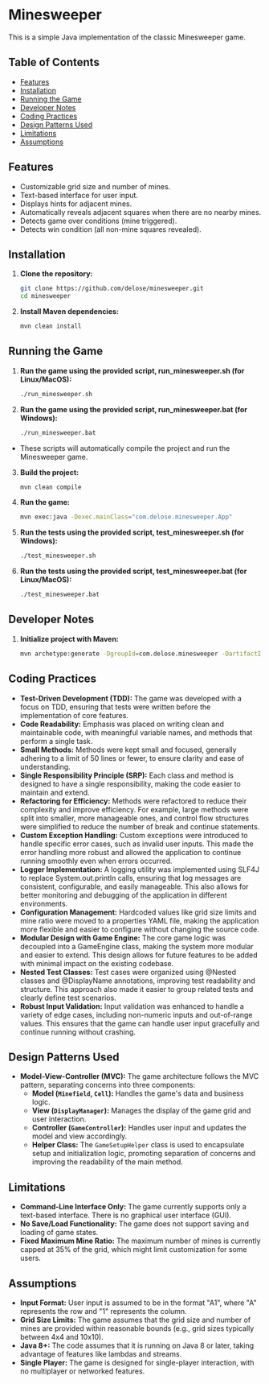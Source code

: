 # Minesweeper

This is a simple Java implementation of the classic Minesweeper game. 

## Table of Contents
- [Features](#features)
- [Installation](#installation)
- [Running the Game](#running-the-game)
- [Developer Notes](#developer-notes)
- [Coding Practices](#coding-practices)
- [Design Patterns Used](#design-patterns-used)
- [Limitations](#limitations)
- [Assumptions](#assumptions)

## Features

- Customizable grid size and number of mines.
- Text-based interface for user input.
- Displays hints for adjacent mines.
- Automatically reveals adjacent squares when there are no nearby mines.
- Detects game over conditions (mine triggered).
- Detects win condition (all non-mine squares revealed).

## Installation

1. **Clone the repository:**

    ```sh
    git clone https://github.com/delose/minesweeper.git
    cd minesweeper
    ```

2. **Install Maven dependencies:**

    ```sh
    mvn clean install
    ```

## Running the Game

1. **Run the game using the provided script, run_minesweeper.sh (for Linux/MacOS):**

    ```sh
    ./run_minesweeper.sh
    ```

2. **Run the game using the provided script, run_minesweeper.bat (for Windows):**

    ```sh
    ./run_minesweeper.bat
    ```

- These scripts will automatically compile the project and run the Minesweeper game.

3. **Build the project:**

    ```sh
    mvn clean compile
    ```

4. **Run the game:**

    ```sh
    mvn exec:java -Dexec.mainClass="com.delose.minesweeper.App"
    ```

5. **Run the tests using the provided script, test_minesweeper.sh (for Windows):**

    ```sh
    ./test_minesweeper.sh
    ```


6. **Run the tests using the provided script, test_minesweeper.bat (for Linux/MacOS):**

    ```sh
    ./test_minesweeper.bat
    ```

## Developer Notes

1. **Initialize project with Maven:**

    ```sh
    mvn archetype:generate -DgroupId=com.delose.minesweeper -DartifactId=minesweeper -DarchetypeArtifactId=maven-archetype-quickstart -DinteractiveMode=false
    ```

## Coding Practices

- **Test-Driven Development (TDD):** The game was developed with a focus on TDD, ensuring that tests were written before the implementation of core features.
- **Code Readability:** Emphasis was placed on writing clean and maintainable code, with meaningful variable names, and methods that perform a single task.
- **Small Methods:** Methods were kept small and focused, generally adhering to a limit of 50 lines or fewer, to ensure clarity and ease of understanding.
- **Single Responsibility Principle (SRP):** Each class and method is designed to have a single responsibility, making the code easier to maintain and extend.
- **Refactoring for Efficiency:** Methods were refactored to reduce their complexity and improve efficiency. For example, large methods were split into smaller, more manageable ones, and control flow structures were simplified to reduce the number of break and continue statements.
- **Custom Exception Handling:** Custom exceptions were introduced to handle specific error cases, such as invalid user inputs. This made the error handling more robust and allowed the application to continue running smoothly even when errors occurred.
- **Logger Implementation:** A logging utility was implemented using SLF4J to replace System.out.println calls, ensuring that log messages are consistent, configurable, and easily manageable. This also allows for better monitoring and debugging of the application in different environments.
- **Configuration Management:** Hardcoded values like grid size limits and mine ratio were moved to a properties YAML file, making the application more flexible and easier to configure without changing the source code.
- **Modular Design with Game Engine:** The core game logic was decoupled into a GameEngine class, making the system more modular and easier to extend. This design allows for future features to be added with minimal impact on the existing codebase.
- **Nested Test Classes:** Test cases were organized using @Nested classes and @DisplayName annotations, improving test readability and structure. This approach also made it easier to group related tests and clearly define test scenarios.
- **Robust Input Validation:** Input validation was enhanced to handle a variety of edge cases, including non-numeric inputs and out-of-range values. This ensures that the game can handle user input gracefully and continue running without crashing.

## Design Patterns Used

- **Model-View-Controller (MVC):** The game architecture follows the MVC pattern, separating concerns into three components:
  - **Model (`Minefield`, `Cell`):** Handles the game's data and business logic.
  - **View (`DisplayManager`):** Manages the display of the game grid and user interaction.
  - **Controller (`GameController`):** Handles user input and updates the model and view accordingly.
  - **Helper Class:** The `GameSetupHelper` class is used to encapsulate setup and initialization logic, promoting separation of concerns and improving the readability of the main method.


## Limitations

- **Command-Line Interface Only:** The game currently supports only a text-based interface. There is no graphical user interface (GUI).
- **No Save/Load Functionality:** The game does not support saving and loading of game states.
- **Fixed Maximum Mine Ratio:** The maximum number of mines is currently capped at 35% of the grid, which might limit customization for some users.

## Assumptions

- **Input Format:** User input is assumed to be in the format "A1", where "A" represents the row and "1" represents the column.
- **Grid Size Limits:** The game assumes that the grid size and number of mines are provided within reasonable bounds (e.g., grid sizes typically between 4x4 and 10x10).
- **Java 8+:** The code assumes that it is running on Java 8 or later, taking advantage of features like lambdas and streams.
- **Single Player:** The game is designed for single-player interaction, with no multiplayer or networked features.